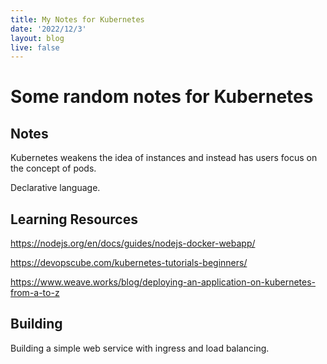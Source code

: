 ```yaml
---
title: My Notes for Kubernetes
date: '2022/12/3'
layout: blog
live: false
---
```


# Some random notes for Kubernetes

## Notes

Kubernetes weakens the idea of instances and instead has users focus on the concept of pods.

Declarative language.

## Learning Resources

https://nodejs.org/en/docs/guides/nodejs-docker-webapp/

https://devopscube.com/kubernetes-tutorials-beginners/

https://www.weave.works/blog/deploying-an-application-on-kubernetes-from-a-to-z

## Building

Building a simple web service with ingress and load balancing.
